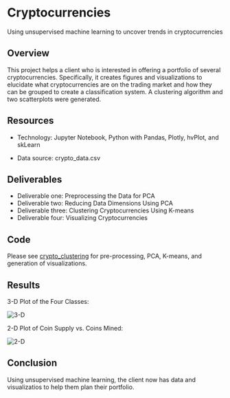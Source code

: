 # Cryptocurrencies

Using unsupervised machine learning to uncover trends in cryptocurrencies

## Overview

This project helps a client who is interested in offering a portfolio of several cryptocurrencies. Specifically, it creates figures and visualizations to elucidate what cryptocurrencies are on the trading market and how they can be grouped to create a classification system. A clustering algorithm and two scatterplots were generated.

## Resources

- Technology: Jupyter Notebook, Python with Pandas, Plotly, hvPlot, and skLearn

- Data source: crypto_data.csv

## Deliverables

- Deliverable one: Preprocessing the Data for PCA
- Deliverable two: Reducing Data Dimensions Using PCA
- Deliverable three: Clustering Cryptocurrencies Using K-means
- Deliverable four: Visualizing Cryptocurrencies 

## Code

Please see [crypto_clustering](https://github.com/josephrodini/Cryptocurrencies/blob/main/crypto_clustering.ipynb) for pre-processing, PCA, K-means, and generation of visualizations.

## Results

3-D Plot of the Four Classes:

![3-D](https://github.com/josephrodini/Cyptocurrencies/blob/main/Images/PCA_3D.PNG?raw=true)

2-D Plot of Coin Supply vs. Coins Mined:

![2-D](https://github.com/josephrodini/Cyptocurrencies/blob/main/Images/ScatterCrypto.PNG?raw=true)

## Conclusion

Using unsupervised machine learning, the client now has data and visualizatios to help them plan their portfolio. 